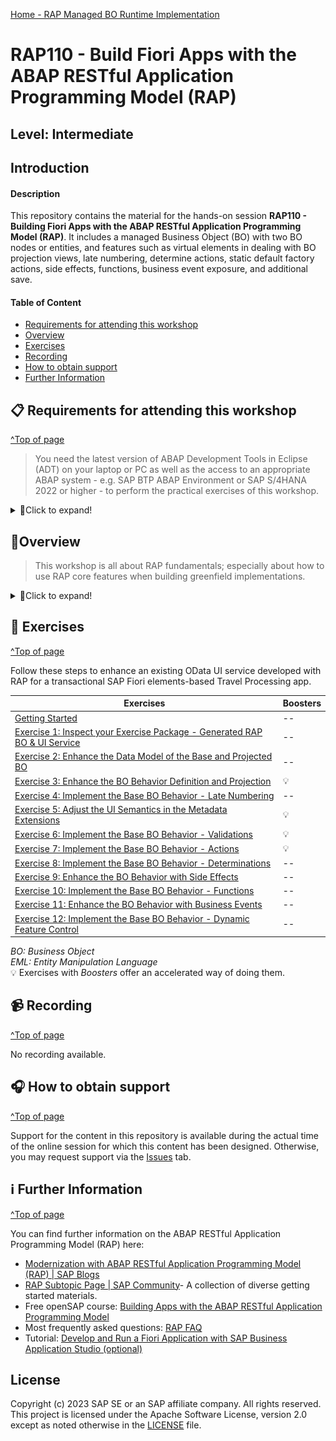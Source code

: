 [Home - RAP Managed BO Runtime Implementation](../README.md)  

# RAP110 - Build Fiori Apps with the ABAP RESTful Application Programming Model (RAP)

## Level: Intermediate

## Introduction

#### Description
This repository contains the material for the hands-on session **RAP110 - Building Fiori Apps with the ABAP RESTful Application Programming Model (RAP)**. It includes a managed Business Object (BO) with two BO nodes or entities, and features such as virtual elements in dealing with BO projection views, late numbering, determine actions, static default factory actions, side effects, functions, business event exposure, and additional save. 

#### Table of Content
- [Requirements for attending this workshop](#requirements-for-attending-this-workshop)
- [Overview](#overview)
- [Exercises](#-exercises)
- [Recording](#-recording)
- [How to obtain support](#how-to-obtain-support) 
- [Further Information](#further-information)


## 📋 Requirements for attending this workshop 
[^Top of page](#)

> You need the latest version of ABAP Development Tools in Eclipse (ADT) on your laptop or PC as well as the access to an appropriate ABAP system - e.g. SAP BTP ABAP Environment or SAP S/4HANA 2022 or higher - to perform the practical exercises of this workshop.


<details>
  <summary>🔵Click to expand!</summary>

### ADT Installation  

You **MUST** have installed the latest version of Eclipse and the latest version of the ABAP Development Tools (ADT) plugin in it.   
 
Please check the following two short documents how to do this if you have not already done it:  
 - [Install the newest Eclipse platform and the newest ABAP Development Tools (ADT) plugin](https://github.com/SAP-samples/abap-platform-rap-workshops/blob/main/requirements_rap_workshops.md#3-install-the-abap-development-tools-adt)  
 - [Adapt the Web Browser settings in your ADT installation](https://github.com/SAP-samples/abap-platform-rap-workshops/blob/main/requirements_rap_workshops.md#4-adapt-the-web-browser-settings-in-your-adt-installation)  

### ADT Installation   
You also need a user on an SAP BTP ABAP environment or SAP S/4HANA Cloud, public edition (3SL), system - e.g. SAP BTP ABAP Environment Trial.  

> ⚠**Please note**⚠:    
> 1️⃣ All exercises except Exercise 9 (Side Effects) can be performed on release 2022 of SAP S/4HANA, private cloud and on-premises editions.   
> 2️⃣ Participants of internal or external SAP events (e.g. **ABAP Developer Days**) will carry out the various exercises on a dedicated SAP BTP ABAP environment system set up by SAP team for the specific event.    
> 
  
Please check the following tutorial if you do not have a working account yet:  
 - [Create an SAP BTP ABAP Environment Trial User](https://developers.sap.com/tutorials/abap-environment-trial-onboarding.html)

</details>

## 🔎Overview

> This workshop is all about RAP fundamentals; especially about how to use RAP core features when building greenfield implementations.

<details>
  <summary>🔵Click to expand!</summary>


### Business Scenario
> In this hands-on session we will guide you through the development of the OData service of a SAP Fiori elements based _Travel Processing App_ with RAP, using the _managed_ business object (BO) runtime implementation with semantic key and late numbering. We will give you more details on the scenario in the different exercises.
>   
> The OData service you are going to implement is based on the _ABAP Flight Reference Scenario_. To set the business context, the scenario is the following: The department responsible for managing worldwide Travels for multiple Agencies is requesting you to build a new Fiori app with draft capabilities for processing (i.e. creating, updating and deleting) Travels. 
  
<details>
  <summary>🟣Click to expand!</summary>
   
The resulting _Travel_ app is a List Report app with navigation to an Object Page for entry details that will look like this:
<!-- <img src="exercises/images/rap110_travelapp.png" alt="RAP110 Travel App" width="100%"> -->

**List Report**:
<img src="exercises/images/rap110_travelapp01.png" alt="RAP110 Travel App - List Report" width="100%">
  
**Object Page**: 
<img src="exercises/images/rap110_travelapp02.png" alt="RAP110 Travel App - Object Page" width="100%">



Below is the simplified _Flight_ data model underlying the app.

<img src="exercises/images/rap110_datamodel.png" alt="RAP110 Data Model" width="80%">

</details>


### About the ABAP RESTful Application Programming Model (RAP)
[^Top of page](#)
 
> **ABAP Cloud** is the development model for building cloud-ready business apps, services and extensions on SAP BTP and all SAP S/4HANA editions, i.e. public or private cloud, and even on-premise. [Learn more...](https://blogs.sap.com/2022/12/22/abap-cloud/)
>
> The **ABAP RESTful Application Programming Model (RAP)** is the centerpiece of _ABAP Cloud_ for building transactional, cloud-ready SAP Fiori apps and Web APIs. RAP offers a set of concepts, tools, languages, and powerful frameworks provided on the ABAP platform. It supports the efficient development of innovative and cloud-ready enterprise applications, as well as the extension of SAP standard applications in an upgrade-stable way in the cloud and on-premise.

<details>
<summary>🟣Click to expand!</summary>

RAP is an enabler for improving the user experience and innovating business processes in ABAP-based SAP solutions by leveraging SAP Fiori, SAP HANA, and the cloud. 
It is a long-term strategic solution for ABAP development on SAP’s flagship product SAP S/4HANA, in the cloud and on-premise (as of release 1909), as well as on the SAP BTP ABAP Environment.

The illustration below shows the high-level end-to-end development stack when working with RAP.  

<img src="exercises/images/rap_bigpicture.png" alt="RAP Big Picture" width="80%">

> **Read more**: [Modern ABAP Development with the ABAP RESTful Application Programming Model (RAP)](https://community.sap.com/topics/abap/rap)

</details>

</details>
  
    
## 📄 Exercises
[^Top of page](#)

Follow these steps to enhance an existing OData UI service developed with RAP for a transactional SAP Fiori elements-based Travel Processing app.

| Exercises | Boosters |
| ------------- | -- |
| [Getting Started](exercises/ex00/README.md) | -- |
| [Exercise 1: Inspect your Exercise Package - Generated RAP BO & UI Service](exercises/ex01/README.md) | -- |
| [Exercise 2: Enhance the Data Model of the Base and Projected BO](exercises/ex02/README.md) | -- |
| [Exercise 3: Enhance the BO Behavior Definition and Projection](exercises/ex03/README.md) | 💡 |
| [Exercise 4: Implement the Base BO Behavior - Late Numbering](exercises/ex04/README.md) | -- |
| [Exercise 5: Adjust the UI Semantics in the Metadata Extensions](exercises/ex05/README.md) | 💡  |
| [Exercise 6: Implement the Base BO Behavior - Validations](exercises/ex06/README.md) | 💡 |
| [Exercise 7: Implement the Base BO Behavior - Actions](exercises/ex07/README.md) | 💡 |
| [Exercise 8: Implement the Base BO Behavior - Determinations](exercises/ex08/README.md) | -- |
| [Exercise 9: Enhance the BO Behavior with Side Effects](exercises/ex09/README.md) | -- |
| [Exercise 10: Implement the Base BO Behavior - Functions](exercises/ex10/README.md) | -- |
| [Exercise 11: Enhance the BO Behavior with Business Events](exercises/ex11/README.md) | -- |
| [Exercise 12: Implement the Base BO Behavior - Dynamic Feature Control](exercises/ex12/README.md) | -- |

<!--
| [Exercise 13: Explore the Entity Manipulation Language (EML)](exercises/ex13/README.md) | -- |
-->
   
_BO: Business Object_  
_EML: Entity Manipulation Language_    
💡 Exercises with _Boosters_ offer an accelerated way of doing them. 

## 📹 Recording 
[^Top of page](#)

No recording available. 

## 🎧 How to obtain support
[^Top of page](#)

Support for the content in this repository is available during the actual time of the online session for which this content has been designed. Otherwise, you may request support via the [Issues](../../../../issues) tab.

## ℹ Further Information
[^Top of page](#)

You can find further information on the ABAP RESTful Application Programming Model (RAP) here:
  - [Modernization with ABAP RESTful Application Programming Model (RAP) | SAP Blogs](https://blogs.sap.com/2021/10/18/modernization-with-rap/)
  - [RAP Subtopic Page | SAP Community](https://community.sap.com/topics/abap/rap)- A collection of diverse getting started materials.   
 - Free openSAP course: [Building Apps with the ABAP RESTful Application Programming Model](https://community.sap.com/topics/btp-abap-environment/rap-opensap) 
 - Most frequently asked questions: [RAP FAQ](https://blogs.sap.com/2020/10/16/abap-restful-application-programming-model-faq/) 
 - Tutorial: [Develop and Run a Fiori Application with SAP Business Application Studio (optional)](https://developers.sap.com/tutorials/abap-environment-deploy-cf-production.html) 

## License
Copyright (c) 2023 SAP SE or an SAP affiliate company. All rights reserved. This project is licensed under the Apache Software License, version 2.0 except as noted otherwise in the [LICENSE](LICENSES/Apache-2.0.txt) file.
